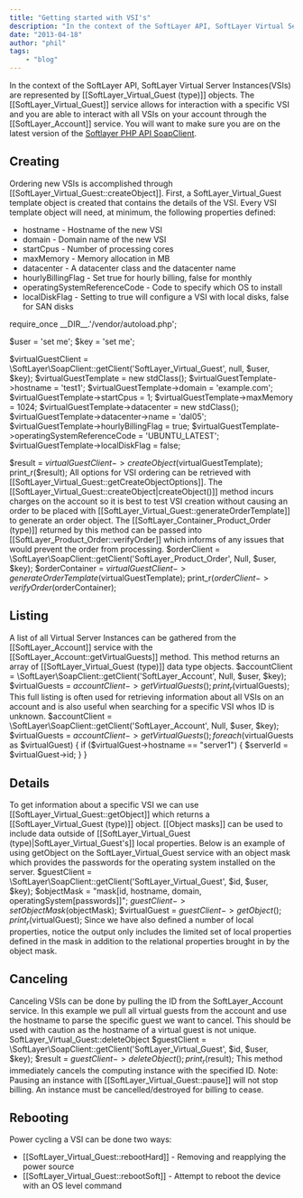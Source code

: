 ```yaml
---
title: "Getting started with VSI's"
description: "In the context of the SoftLayer API, SoftLayer Virtual Server Instances(VSIs) are represented by [[SoftLayer_Virtual_Gue"
date: "2013-04-18"
author: "phil"
tags:
    - "blog"
---
```


In the context of the SoftLayer API, SoftLayer Virtual Server Instances(VSIs) are represented by [[SoftLayer_Virtual_Guest (type)]] objects. The [[SoftLayer_Virtual_Guest]] service allows for interaction with a specific VSI and you are able to interact with all VSIs on your account through the [[SoftLayer_Account]] service. You will want to make sure you are on the latest version of the [Softlayer PHP API SoapClient](https://github.com/softlayer/softlayer-api-php-client).

## Creating
Ordering new VSIs is accomplished through [[SoftLayer_Virtual_Guest::createObject]].
First, a SoftLayer_Virtual_Guest template object is created that contains the details of the VSI. Every VSI template object will need, at minimum, the following properties defined:

* hostname - Hostname of the new VSI
* domain - Domain name of the new VSI
* startCpus - Number of processing cores
* maxMemory - Memory allocation in MB
* datacenter - A datacenter class and the datacenter name
* hourlyBillingFlag - Set true for hourly billing, false for monthly
* operatingSystemReferenceCode - Code to specify which OS to install
* localDiskFlag - Setting to true will configure a VSI with local disks, false for SAN disks

<php>
require_once __DIR__.'/vendor/autoload.php';

$user = 'set me';
$key = 'set me';

$virtualGuestClient = \\SoftLayer\\SoapClient::getClient('SoftLayer_Virtual_Guest', null, $user, $key);
$virtualGuestTemplate = new stdClass();
$virtualGuestTemplate->hostname = 'test1';
$virtualGuestTemplate->domain = 'example.com';
$virtualGuestTemplate->startCpus = 1;
$virtualGuestTemplate->maxMemory = 1024;
$virtualGuestTemplate->datacenter = new stdClass();
$virtualGuestTemplate->datacenter->name = 'dal05';
$virtualGuestTemplate->hourlyBillingFlag = true;
$virtualGuestTemplate->operatingSystemReferenceCode = 'UBUNTU_LATEST';
$virtualGuestTemplate->localDiskFlag = false;

$result = $virtualGuestClient->createObject($virtualGuestTemplate);
print_r($result);
</php>
All options for VSI ordering can be retrieved with [[SoftLayer_Virtual_Guest::getCreateObjectOptions]].
The [[SoftLayer_Virtual_Guest::createObject|createObject()]] method incurs charges on the account so it is best to test VSI creation without causing an order to be placed with [[SoftLayer_Virtual_Guest::generateOrderTemplate]] to generate an order object. The [[SoftLayer_Container_Product_Order (type)]] returned by this method can be passed into [[SoftLayer_Product_Order::verifyOrder]] which informs of any issues that would prevent the order from processing.
<php>
$orderClient = \\SoftLayer\\SoapClient::getClient('SoftLayer_Product_Order', Null, $user, $key);
$orderContainer = $virtualGuestClient->generateOrderTemplate($virtualGuestTemplate);
print_r($orderClient->verifyOrder($orderContainer);
</php>
## Listing
A list of all Virtual Server Instances can be gathered from the [[SoftLayer_Account]] service with the [[SoftLayer_Account::getVirtualGuests]] method. This method returns an array of [[SoftLayer_Virtual_Guest (type)]] data type objects.
<php>
$accountClient = \\SoftLayer\\SoapClient::getClient('SoftLayer_Account', Null, $user, $key);
$virtualGuests = $accountClient->getVirtualGuests();
print_r($virtualGuests);
</php>
This full listing is often used for retrieving information about all VSIs on an account and is also useful when searching for a specific VSI whos ID is unknown.
<php>
$accountClient = \\SoftLayer\\SoapClient::getClient('SoftLayer_Account', Null, $user, $key);
$virtualGuests = $accountClient->getVirtualGuests();
foreach ($virtualGuests as $virtualGuest) {
    if ($virtualGuest->hostname == "server1") {
        $serverId = $virtualGuest->id;
    }
}
</php>
## Details
To get information about a specific VSI we can use [[SoftLayer_Virtual_Guest::getObject]] which returns a [[SoftLayer_Virtual_Guest (type)]] object. [[Object masks]] can be used to include data outside of [[SoftLayer_Virtual_Guest (type)|SoftLayer_Virtual_Guest's]] local properties. Below is an example of using getObject on the SoftLayer_Virtual_Guest service with an object mask which  provides the passwords for the operating system installed on the server.
<php>
$guestClient = \\SoftLayer\\SoapClient::getClient('SoftLayer_Virtual_Guest', $id, $user, $key);
$objectMask = "mask[id, hostname, domain, operatingSystem[passwords]]";
$guestClient->setObjectMask($objectMask);
$virtualGuest = $guestClient->getObject();
print_r($virtualGuest);
</php>
Since we have also defined a number of local properties, notice the output only includes the limited set of local properties defined in the mask in addition to the relational properties brought in by the object mask.
## Canceling
Canceling VSIs can be done by pulling the ID from the SoftLayer_Account service. In this example we pull all virtual guests from the account and use the hostname to parse the specific guest we want to cancel. This should be used with caution as the hostname of a virtual guest is not unique.
SoftLayer_Virtual_Guest::deleteObject
<php>
$guestClient = \\SoftLayer\\SoapClient::getClient('SoftLayer_Virtual_Guest', $id, $user, $key);
$result = $guestClient->deleteObject();
print_r($result);
</php>
This method immediately cancels the computing instance with the specified ID.
Note: Pausing an instance with [[SoftLayer_Virtual_Guest::pause]] will not stop billing. An instance must be cancelled/destroyed for billing to cease.
## Rebooting
Power cycling a VSI can be done two ways:

* [[SoftLayer_Virtual_Guest::rebootHard]] - Removing and reapplying the power source
* [[SoftLayer_Virtual_Guest::rebootSoft]] - Attempt to reboot the device with an OS level command


